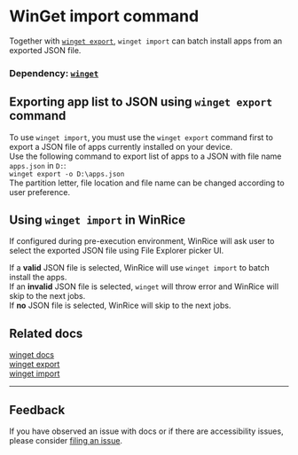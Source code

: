 # WinGet import command
Together with [`winget export`](https://docs.microsoft.com/en-us/windows/package-manager/winget/export), `winget import` can batch install apps from an exported JSON file.

### Dependency: [`winget`](https://github.com/pratyakshm/WinRice/blob/main/doc/WINGET.md) 

## Exporting app list to JSON using `winget export` command  
To use `winget import`, you must use the `winget export` command first to export a JSON file of apps currently installed on your device.  
Use the following command to export list of apps to a JSON with file name `apps.json` in `D:`:  
``winget export -o D:\apps.json``  
The partition letter, file location and file name can be changed according to user preference.

## Using `winget import` in WinRice
If configured during pre-execution environment, WinRice will ask user to select the exported JSON file using File Explorer picker UI.  


If a **valid** JSON file is selected, WinRice will use `winget import` to batch install the apps.  
If an **invalid** JSON file is selected, `winget` will throw error and WinRice will skip to the next jobs.  
If **no** JSON file is selected, WinRice will skip to the next jobs.

## Related docs
[winget docs](https://docs.microsoft.com/en-us/windows/package-manager/winget/)    
[winget export](https://docs.microsoft.com/en-us/windows/package-manager/winget/export)  
[winget import](https://docs.microsoft.com/en-us/windows/package-manager/winget/import)  

***

## Feedback
If you have observed an issue with docs or if there are accessibility issues, please consider [filing an issue](https://github.com/pratyakshm/WinRice/issues/new?assignees=pratyakshm&labels=Issue-Docs&template=doc_issue.yaml&title=Docs+issue%3A+).
